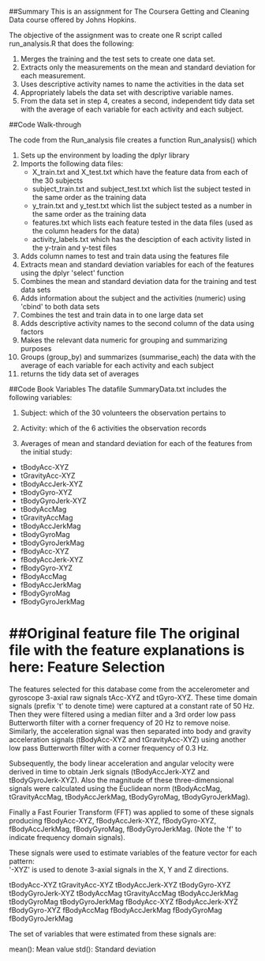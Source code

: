 ##Summary
This is an assignment for The Coursera Getting and Cleaning Data course offered by Johns Hopkins.

The objective of the assignment was to create one R script called run_analysis.R that does the following:

1. Merges the training and the test sets to create one data set.
2. Extracts only the measurements on the mean and standard deviation for each measurement. 
3. Uses descriptive activity names to name the activities in the data set
4. Appropriately labels the data set with descriptive variable names. 
5. From the data set in step 4, creates a second, independent tidy data set with the average of each variable for each activity and each subject.

##Code Walk-through

The code from the Run_analysis file creates a function Run_analysis() which 

1. Sets up the environment by loading the dplyr library
2. Imports the following data files:
    - X_train.txt and X_test.txt which have the feature data from each of the 30 subjects
    - subject_train.txt and subject_test.txt which list the subject tested in the same order as the training data
    - y_train.txt and y_test.txt which list the subject tested as a number in the same order as the training data
    - features.txt which lists each feature tested in the data files (used as the column headers for the data)
    - activity_labels.txt which has the desciption of each activity listed in the y-train and y-test files
3. Adds column names to test and train data using the features file
4. Extracts mean and standard deviation variables for each of the features using the dplyr 'select' function
6. Combines the mean and standard deviation data for the training and test data sets
6. Adds information about the subject and the activities (numeric) using 'cbind' to both data sets
7. Combines the test and train data in to one large data set
8. Adds descriptive activity names to the second column of the data using factors
9. Makes the relevant data numeric for grouping and summarizing purposes
10. Groups (group_by) and summarizes (summarise_each) the data with the average of each variable for each activity and each subject
11. returns the tidy data set of averages

##Code Book Variables
The datafile SummaryData.txt includes the following variables:

1. Subject: which of the 30 volunteers the observation pertains to

2. Activity: which of the 6 activities the observation records

3. Averages of mean and standard deviation for each of the features from the initial study:

  - tBodyAcc-XYZ
  - tGravityAcc-XYZ
  - tBodyAccJerk-XYZ
  - tBodyGyro-XYZ
  - tBodyGyroJerk-XYZ
  - tBodyAccMag
  - tGravityAccMag
  - tBodyAccJerkMag
  - tBodyGyroMag
  - tBodyGyroJerkMag
  - fBodyAcc-XYZ
  - fBodyAccJerk-XYZ
  - fBodyGyro-XYZ
  - fBodyAccMag
  - fBodyAccJerkMag
  - fBodyGyroMag
  - fBodyGyroJerkMag


##Original feature file
The original file with the feature explanations is here:
Feature Selection 
=================

The features selected for this database come from the accelerometer and gyroscope 3-axial raw signals tAcc-XYZ and tGyro-XYZ. These time domain signals (prefix 't' to denote time) were captured at a constant rate of 50 Hz. Then they were filtered using a median filter and a 3rd order low pass Butterworth filter with a corner frequency of 20 Hz to remove noise. Similarly, the acceleration signal was then separated into body and gravity acceleration signals (tBodyAcc-XYZ and tGravityAcc-XYZ) using another low pass Butterworth filter with a corner frequency of 0.3 Hz. 

Subsequently, the body linear acceleration and angular velocity were derived in time to obtain Jerk signals (tBodyAccJerk-XYZ and tBodyGyroJerk-XYZ). Also the magnitude of these three-dimensional signals were calculated using the Euclidean norm (tBodyAccMag, tGravityAccMag, tBodyAccJerkMag, tBodyGyroMag, tBodyGyroJerkMag). 

Finally a Fast Fourier Transform (FFT) was applied to some of these signals producing fBodyAcc-XYZ, fBodyAccJerk-XYZ, fBodyGyro-XYZ, fBodyAccJerkMag, fBodyGyroMag, fBodyGyroJerkMag. (Note the 'f' to indicate frequency domain signals). 

These signals were used to estimate variables of the feature vector for each pattern:  
'-XYZ' is used to denote 3-axial signals in the X, Y and Z directions.

tBodyAcc-XYZ
tGravityAcc-XYZ
tBodyAccJerk-XYZ
tBodyGyro-XYZ
tBodyGyroJerk-XYZ
tBodyAccMag
tGravityAccMag
tBodyAccJerkMag
tBodyGyroMag
tBodyGyroJerkMag
fBodyAcc-XYZ
fBodyAccJerk-XYZ
fBodyGyro-XYZ
fBodyAccMag
fBodyAccJerkMag
fBodyGyroMag
fBodyGyroJerkMag

The set of variables that were estimated from these signals are: 

mean(): Mean value
std(): Standard deviation
